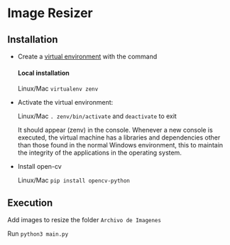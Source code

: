 # Image Resizer

## Installation

- Create a [virtual environment](https://pypi.org/project/nodeenv/) with the command

  #### Local installation

  Linux/Mac
  `virtualenv zenv`

- Activate the virtual environment:

  Linux/Mac `. zenv/bin/activate` and `deactivate` to exit

  It should appear (zenv) in the console. Whenever a new console is executed, the virtual machine has a libraries and dependencies other than those found in the normal Windows environment, this to maintain the integrity of the applications in the operating system.

- Install open-cv

  Linux/Mac `pip install opencv-python`

## Execution

Add images to resize the folder `Archivo de Imagenes`

Run `python3 main.py`
